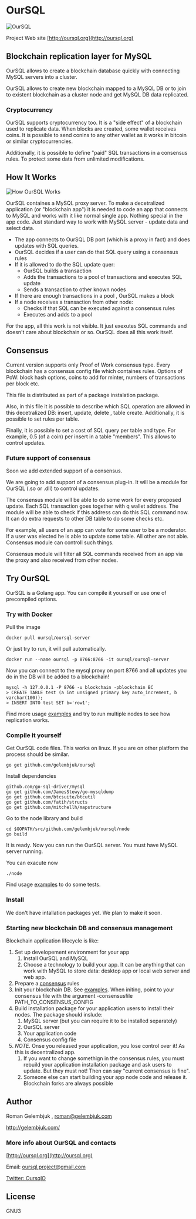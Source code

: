 # OurSQL

![OurSQL](docs/oursql_logo_300.png?raw=true "OurSQL Logo")

Project Web site [http://oursql.org](http://oursql.org)

## Blockchain replication layer for MySQL

OurSQL allows to create a blockchain database quickly with connecting MySQL servers into a cluster.

OurSQL allows to create new blockchain mapped to a MySQL DB or to join to existent blockchain as a cluster node and get MySQL DB data replicated.

### Cryptocurrency

OurSQL supports cryptocurrency too. It is a "side effect" of a blockchain used to replicate data. When blocks are created, some wallet receives coins. It is possible to send conins to any other wallet as it works in bitcoin or similar cryptocurrencies. 

Additionally, it is possible to define "paid" SQL transactions in a consensus rules. To protect some data from unlimited modifications. 

## How  It Works

![How OurSQL Works](docs/oursql_how_it_works.png?raw=true "OurSQL")

OurSQL containes a MySQL proxy server. To make a decetralized application (or "blockchain app") it is needed to code an app that connects to MySQL and works with it like normal single app. Nothing special in the app code. Just standard way to work with MySQL server - update data and select data. 

* The app connects to OurSQL DB port (which is a proxy in fact) and does updates with SQL queries. 
* OurSQL decides if a user can do that SQL query using a consensus rules 
* If it is allowed to do the SQL update quer:
    * OurSQL builds a transaction
    * Adds the transactions to a pool of transactions and executes SQL update
    * Sends a transaction to other known nodes
* If there are enough transactions in a pool , OurSQL makes a block 
* If a node receives a transaction from other node:
    * Checks if that SQL can be executed against a consensus rules
    * Executes and adds to a pool

For the app, all this work is not visible. It just exexutes SQL commands and doesn't care about blockchain or so. OurSQL does all this work itself.

## Consensus

Current version supports only Proof of Work consensus type. Every blockchain has a consensus config file which containes rules. Options of PoW: block hash options, coins to add for minter, numbers of transactions per block etc.

This file is distributed as part of a package instalation package.

Also, in this file it is possible to describe which SQL operation are allowed in this decetralized DB: insert, update, delete , table create. Additionally, it is possible to set rules per table.

Finally, it is possible to set a cost of SQL query per table and type. For example, 0.5 (of a coin) per insert in a table "members". This allows to control updates.

### Future support of consensus 

Soon we add extended support of a consensus.

We are going to add support of a consensus plug-in. It will be a module for OurSQL (.so or .dll) to control updates. 

The consensus module will be able to do some work for every proposed update. Each SQL transaction goes together with q wallet address. The module will be able to check if this address can do this SQL command now. It can do extra requests to other DB table to do some checks etc.

For example, all users of an app can vote for some user to be a moderator. If a user was elected he is able to update some table. All other are not able. Consensus module can controll such things.

Consensus module will filter all SQL commands received from an app via the proxy and also received from other nodes.

## Try OurSQL

OurSQL is a Golang app. You can compile it yourself or use one of precompiled options.

### Try with Docker

Pull the image

```
docker pull oursql/oursql-server
```

Or just try to run, it will pull automatically.

```
docker run --name oursql -p 8766:8766 -it oursql/oursql-server
```

Now you can connect to the mysql proxy on port 8766 and all updates you do in the DB will be added to a blockchain!

```
mysql -h 127.0.0.1 -P 8766 -u blockchain -pblockchain BC
> CREATE TABLE test (a int unsigned primary key auto_increment, b varchar(100));
> INSERT INTO test SET b='row1';
```

Find more usage [examples](docs/Docker.md) and try to run multiple nodes to see how replication works.

### Compile it yourself

Get OurSQL code files. This works on linux. If you are on other platform the process should be similar.

```
go get github.com/gelembjuk/oursql
```

Install dependencies

```
github.com/go-sql-driver/mysql
go get github.com/JamesStewy/go-mysqldump
go get github.com/btcsuite/btcutil
go get github.com/fatih/structs
go get github.com/mitchellh/mapstructure
```

Go to the node library and build

```
cd $GOPATH/src/github.com/gelembjuk/oursql/node
go build
```

It is ready. Now you can run the OurSQL server. You must have MySQL server running.

You can exacute now 

```
./node
```

Find usage [examples](docs/Tests.md) to do some tests.

### Install

We don't have intallation packages yet. We plan to make it soon. 

### Starting new blockchain DB and consensus management

Blockchain application lifecycle is like:

1. Set up developement environment for your app
    1. Install OurSQL and MySQL
    1. Choose a technology to build your app. It can be anything that can work with MySQL to store data: desktop app or local web server and web app.
1. Prepare a [consensus](docs/Consensus.md) rules
1. Init your blockchain DB. See [examples](docx/Tests.md). When initing, point to your consensus file with the argument -consensusfile PATH_TO_CONSENSUS_CONFIG
1. Build installation package for your application users to install their nodes. The package should inslude:
    1. MySQL server (but you can require it to be installed separately)
    1. OurSQL server
    1. Your application code
    1. Consensus config file
1. *NOTE*. Onse you released your application, you lose control over it! As this is decentralized app. 
    1. If you want to change somethign in the consensus rules, you must rebuild your application installation package and ask users to update. But they must not! Then can say "current consensus is fine".
    1. Someone else can start building your app node code and release it. Blockchain forks are always possible

## Author

Roman Gelembjuk , roman@gelembjuk.com 

http://gelembjuk.com/

### More info about OurSQL and contacts

[http://oursql.org](http://oursql.org)  

Email: oursql.project@gmail.com

[Twitter: OursqlO](https://twitter.com/OursqlO)

## License

GNU3 